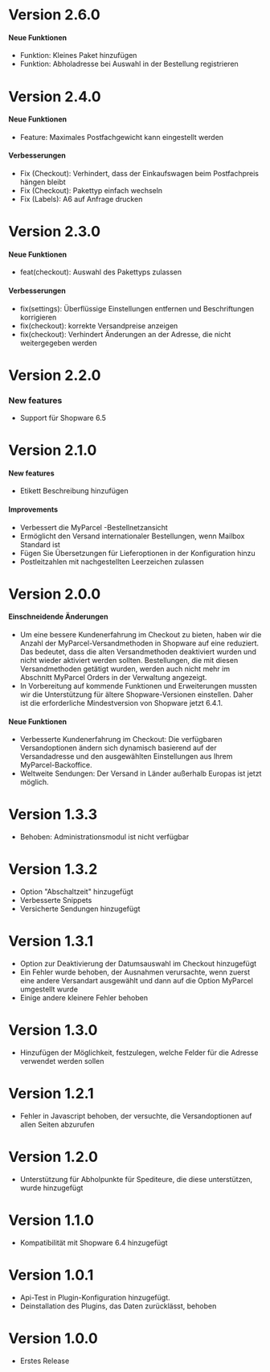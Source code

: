 # Version 2.6.0

#### Neue Funktionen

- Funktion: Kleines Paket hinzufügen
- Funktion: Abholadresse bei Auswahl in der Bestellung registrieren

# Version 2.4.0

#### Neue Funktionen

- Feature: Maximales Postfachgewicht kann eingestellt werden

#### Verbesserungen

- Fix (Checkout): Verhindert, dass der Einkaufswagen beim Postfachpreis hängen bleibt
- Fix (Checkout): Pakettyp einfach wechseln
- Fix (Labels): A6 auf Anfrage drucken

# Version 2.3.0

#### Neue Funktionen
- feat(checkout): Auswahl des Pakettyps zulassen

#### Verbesserungen
- fix(settings): Überflüssige Einstellungen entfernen und Beschriftungen korrigieren
- fix(checkout): korrekte Versandpreise anzeigen
- fix(checkout): Verhindert Änderungen an der Adresse, die nicht weitergegeben werden

# Version 2.2.0

### New features
- Support für Shopware 6.5

# Version 2.1.0

#### New features
- Etikett Beschreibung hinzufügen

#### Improvements
- Verbessert die MyParcel -Bestellnetzansicht
- Ermöglicht den Versand internationaler Bestellungen, wenn Mailbox Standard ist
- Fügen Sie Übersetzungen für Lieferoptionen in der Konfiguration hinzu
- Postleitzahlen mit nachgestellten Leerzeichen zulassen

# Version 2.0.0

#### Einschneidende Änderungen
- Um eine bessere Kundenerfahrung im Checkout zu bieten, haben wir die Anzahl der MyParcel-Versandmethoden in Shopware auf eine reduziert. Das bedeutet, dass die alten Versandmethoden deaktiviert wurden und nicht wieder aktiviert werden sollten. Bestellungen, die mit diesen Versandmethoden getätigt wurden, werden auch nicht mehr im Abschnitt MyParcel Orders in der Verwaltung angezeigt.
- In Vorbereitung auf kommende Funktionen und Erweiterungen mussten wir die Unterstützung für ältere Shopware-Versionen einstellen. Daher ist die erforderliche Mindestversion von Shopware jetzt 6.4.1.

#### Neue Funktionen
- Verbesserte Kundenerfahrung im Checkout: Die verfügbaren Versandoptionen ändern sich dynamisch basierend auf der Versandadresse und den ausgewählten Einstellungen aus Ihrem MyParcel-Backoffice.
- Weltweite Sendungen: Der Versand in Länder außerhalb Europas ist jetzt möglich.

# Version 1.3.3
- Behoben: Administrationsmodul ist nicht verfügbar

# Version 1.3.2
- Option "Abschaltzeit" hinzugefügt
- Verbesserte Snippets
- Versicherte Sendungen hinzugefügt

# Version 1.3.1
- Option zur Deaktivierung der Datumsauswahl im Checkout hinzugefügt
- Ein Fehler wurde behoben, der Ausnahmen verursachte, wenn zuerst eine andere Versandart ausgewählt und dann auf die Option MyParcel umgestellt wurde
- Einige andere kleinere Fehler behoben

# Version 1.3.0
- Hinzufügen der Möglichkeit, festzulegen, welche Felder für die Adresse verwendet werden sollen

# Version 1.2.1
- Fehler in Javascript behoben, der versuchte, die Versandoptionen auf allen Seiten abzurufen

# Version 1.2.0
- Unterstützung für Abholpunkte für Spediteure, die diese unterstützen, wurde hinzugefügt

# Version 1.1.0
- Kompatibilität mit Shopware 6.4 hinzugefügt

# Version 1.0.1
- Api-Test in Plugin-Konfiguration hinzugefügt.
- Deinstallation des Plugins, das Daten zurücklässt, behoben

# Version 1.0.0
- Erstes Release
